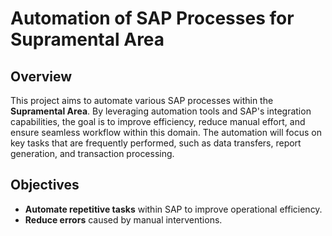  # Automation of SAP Processes for Supramental Area

## Overview

This project aims to automate various SAP processes within the **Supramental Area**. By leveraging automation tools and SAP's integration capabilities, the goal is to improve efficiency, reduce manual effort, and ensure seamless workflow within this domain. The automation will focus on key tasks that are frequently performed, such as data transfers, report generation, and transaction processing.

## Objectives

- **Automate repetitive tasks** within SAP to improve operational efficiency.
- **Reduce errors** caused by manual interventions.


